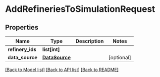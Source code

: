 # AddRefineriesToSimulationRequest

## Properties
Name | Type | Description | Notes
------------ | ------------- | ------------- | -------------
**refinery_ids** | **list[int]** |  | 
**data_source** | [**DataSource**](DataSource.md) |  | [optional] 

[[Back to Model list]](../README.md#documentation-for-models) [[Back to API list]](../README.md#documentation-for-api-endpoints) [[Back to README]](../README.md)

